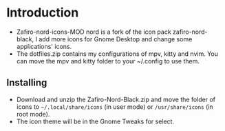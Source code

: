 # Introduction

- Zafiro-nord-icons-MOD nord is a fork of the icon pack zafiro-nord-black, I add more icons for Gnome Desktop and change some applications' icons.
- The dotfiles.zip contains my configurations of mpv, kitty and nvim. You can move the mpv and kitty folder to your ~/.config to use them.

## Installing

   - Download and unzip the Zafiro-Nord-Black.zip and move the folder of icons to `~/.local/share/icons` (in user mode) or `/usr/share/icons` (in root mode).
   - The icon theme will be in the Gnome Tweaks for select.

